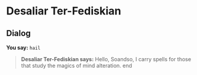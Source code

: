 # Desaliar Ter-Fediskian


## Dialog

**You say:** `hail`



>**Desaliar Ter-Fediskian says:** Hello, Soandso, I carry spells for those that study the magics of mind alteration.
end
